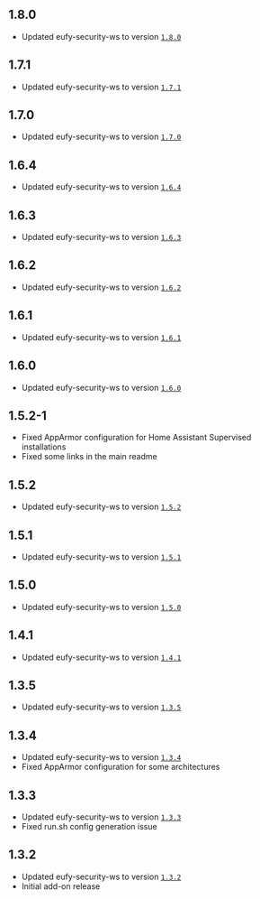 ## 1.8.0

- Updated eufy-security-ws to version [`1.8.0`](https://github.com/bropat/eufy-security-ws/releases/tag/1.8.0)

## 1.7.1

- Updated eufy-security-ws to version [`1.7.1`](https://github.com/bropat/eufy-security-ws/releases/tag/1.7.1)

## 1.7.0

- Updated eufy-security-ws to version [`1.7.0`](https://github.com/bropat/eufy-security-ws/releases/tag/1.7.0)

## 1.6.4

- Updated eufy-security-ws to version [`1.6.4`](https://github.com/bropat/eufy-security-ws/releases/tag/1.6.4)

## 1.6.3

- Updated eufy-security-ws to version [`1.6.3`](https://github.com/bropat/eufy-security-ws/releases/tag/1.6.3)

## 1.6.2

- Updated eufy-security-ws to version [`1.6.2`](https://github.com/bropat/eufy-security-ws/releases/tag/1.6.2)

## 1.6.1

- Updated eufy-security-ws to version [`1.6.1`](https://github.com/bropat/eufy-security-ws/releases/tag/1.6.1)

## 1.6.0

- Updated eufy-security-ws to version [`1.6.0`](https://github.com/bropat/eufy-security-ws/releases/tag/1.6.0)

## 1.5.2-1

- Fixed AppArmor configuration for Home Assistant Supervised installations
- Fixed some links in the main readme

## 1.5.2

- Updated eufy-security-ws to version [`1.5.2`](https://github.com/bropat/eufy-security-ws/releases/tag/1.5.2)

## 1.5.1

- Updated eufy-security-ws to version [`1.5.1`](https://github.com/bropat/eufy-security-ws/releases/tag/1.5.1)

## 1.5.0

- Updated eufy-security-ws to version [`1.5.0`](https://github.com/bropat/eufy-security-ws/releases/tag/1.5.0)

## 1.4.1

- Updated eufy-security-ws to version [`1.4.1`](https://github.com/bropat/eufy-security-ws/releases/tag/1.4.1)

## 1.3.5

- Updated eufy-security-ws to version [`1.3.5`](https://github.com/bropat/eufy-security-ws/releases/tag/1.3.5)

## 1.3.4

- Updated eufy-security-ws to version [`1.3.4`](https://github.com/bropat/eufy-security-ws/releases/tag/1.3.4)
- Fixed AppArmor configuration for some architectures

## 1.3.3

- Updated eufy-security-ws to version [`1.3.3`](https://github.com/bropat/eufy-security-ws/releases/tag/1.3.3)
- Fixed run.sh config generation issue

## 1.3.2

- Updated eufy-security-ws to version [`1.3.2`](https://github.com/bropat/eufy-security-ws/releases/tag/1.3.2)
- Initial add-on release
